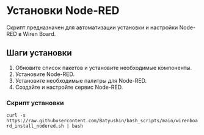 # Установки Node-RED

Скрипт предназначен для автоматизации установки и настройки Node-RED в Wiren Board.

## Шаги установки

1. Обновите список пакетов и установите необходимые компоненты.
2. Установите Node-RED.
3. Установите необходимые палитры для Node-RED.
4. Создайте и настройте сервис Node-RED.

### Скрипт установки

```curl -s https://raw.githubusercontent.com/Batyushin/bash_scripts/main/wirenboard_install_nodered.sh | bash```
